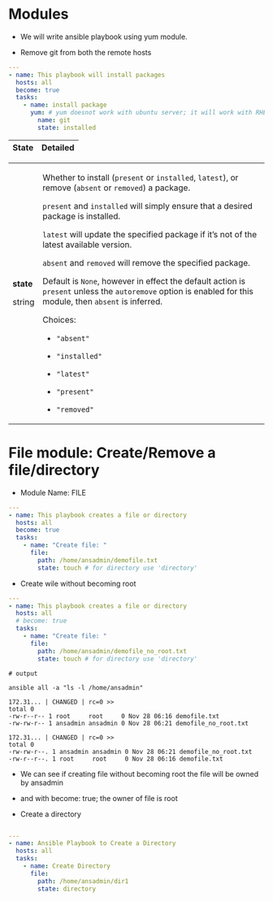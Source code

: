 # Modules

- We will write ansible playbook using yum module.

- Remove git from both the remote hosts
```yaml
---
- name: This playbook will install packages
  hosts: all
  become: true
  tasks:
    - name: install package
      yum: # yum doesnot work with ubuntu server; it will work with RHEL server
        name: git
        state: installed
```

| State | Detailed |
| ------|----------|
<table style="width: 100%">
<tbody>
<tr class="row-even"><td><div class="ansible-option-cell">
<div class="ansibleOptionAnchor" id="parameter-state"></div><p class="ansible-option-title" id="ansible-collections-ansible-builtin-yum-module-parameter-state"><strong>state</strong></p>
<a class="ansibleOptionLink" href="#parameter-state" title="Permalink to this option"></a><p class="ansible-option-type-line"><span class="ansible-option-type">string</span></p>
</div></td>
<td><div class="ansible-option-cell"><p>Whether to install (<code class="docutils literal notranslate"><span class="pre">present</span></code> or <code class="docutils literal notranslate"><span class="pre">installed</span></code>, <code class="docutils literal notranslate"><span class="pre">latest</span></code>), or remove (<code class="docutils literal notranslate"><span class="pre">absent</span></code> or <code class="docutils literal notranslate"><span class="pre">removed</span></code>) a package.</p>
<p><code class="docutils literal notranslate"><span class="pre">present</span></code> and <code class="docutils literal notranslate"><span class="pre">installed</span></code> will simply ensure that a desired package is installed.</p>
<p><code class="docutils literal notranslate"><span class="pre">latest</span></code> will update the specified package if it’s not of the latest available version.</p>
<p><code class="docutils literal notranslate"><span class="pre">absent</span></code> and <code class="docutils literal notranslate"><span class="pre">removed</span></code> will remove the specified package.</p>
<p>Default is <code class="docutils literal notranslate"><span class="pre">None</span></code>, however in effect the default action is <code class="docutils literal notranslate"><span class="pre">present</span></code> unless the <code class="docutils literal notranslate"><span class="pre">autoremove</span></code> option is enabled for this module, then <code class="docutils literal notranslate"><span class="pre">absent</span></code> is inferred.</p>
<p class="ansible-option-line"><span class="ansible-option-choices">Choices:</span></p>
<ul class="simple">
<li><p><code class="ansible-option-choices-entry docutils literal notranslate"><span class="pre">"absent"</span></code></p></li>
<li><p><code class="ansible-option-choices-entry docutils literal notranslate"><span class="pre">"installed"</span></code></p></li>
<li><p><code class="ansible-option-choices-entry docutils literal notranslate"><span class="pre">"latest"</span></code></p></li>
<li><p><code class="ansible-option-choices-entry docutils literal notranslate"><span class="pre">"present"</span></code></p></li>
<li><p><code class="ansible-option-choices-entry docutils literal notranslate"><span class="pre">"removed"</span></code></p></li>
</ul>
</div></td>
</tr>
</tbody>
</table>

# File module: Create/Remove a file/directory

- Module Name: FILE

```yaml
---
- name: This playbook creates a file or directory
  hosts: all
  become: true
  tasks:
    - name: "Create file: "
      file:
        path: /home/ansadmin/demofile.txt
        state: touch # for directory use 'directory'
```

- Create wile without becoming root
```yaml
---
- name: This playbook creates a file or directory
  hosts: all
  # become: true
  tasks:
    - name: "Create file: "
      file:
        path: /home/ansadmin/demofile_no_root.txt
        state: touch # for directory use 'directory'
```
```console
# output

ansible all -a "ls -l /home/ansadmin"

172.31... | CHANGED | rc=0 >>
total 0
-rw-r--r-- 1 root     root     0 Nov 28 06:16 demofile.txt
-rw-rw-r-- 1 ansadmin ansadmin 0 Nov 28 06:21 demofile_no_root.txt

172.31... | CHANGED | rc=0 >>
total 0
-rw-rw-r--. 1 ansadmin ansadmin 0 Nov 28 06:21 demofile_no_root.txt
-rw-r--r--. 1 root     root     0 Nov 28 06:16 demofile.txt

```

- We can see if creating file without becoming root the file will be owned by ansadmin
- and with become: true; the owner of file is root


- Create a directory

```yaml

---
- name: Ansible Playbook to Create a Directory
  hosts: all
  tasks:
    - name: Create Directory
      file:
        path: /home/ansadmin/dir1
        state: directory

```